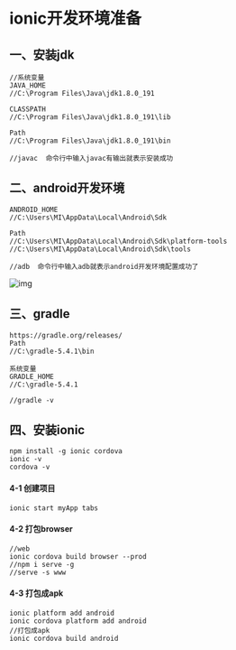 # ionic开发环境准备

## 一、安装jdk

```
//系统变量
JAVA_HOME
//C:\Program Files\Java\jdk1.8.0_191

CLASSPATH
//C:\Program Files\Java\jdk1.8.0_191\lib

Path
//C:\Program Files\Java\jdk1.8.0_191\bin

//javac  命令行中输入javac有输出就表示安装成功 
```

## 二、android开发环境

```
ANDROID_HOME
//C:\Users\MI\AppData\Local\Android\Sdk

Path
//C:\Users\MI\AppData\Local\Android\Sdk\platform-tools
//C:\Users\MI\AppData\Local\Android\Sdk\tools

//adb  命令行中输入adb就表示android开发环境配置成功了
```

![img](https://gitee.com/big-frontend/notebook/raw/master/Angular-tutorail/assets/sdk.png)

## 三、gradle

```
https://gradle.org/releases/
Path
//C:\gradle-5.4.1\bin

系统变量
GRADLE_HOME
//C:\gradle-5.4.1

//gradle -v
```

## 四、安装ionic

```
npm install -g ionic cordova
ionic -v
cordova -v
```

#### 4-1 创建项目

```
ionic start myApp tabs
```

#### 4-2 打包browser

```
//web
ionic cordova build browser --prod
//npm i serve -g
//serve -s www
```

#### 4-3 打包成apk

```
ionic platform add android
ionic cordova platform add android
//打包成apk
ionic cordova build android
```